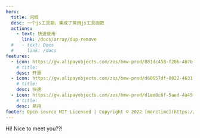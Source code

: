 ```yaml
---
hero:
  title: 闲暇
  desc: 一个js工具箱，集成了常用js工具函数
  actions:
    - text: 快速使用
      link: /docs/array/dup-remove
  #   - text: Docs
  #     link: /docs
features:
  - icon: https://gw.alipayobjects.com/zos/bmw-prod/881dc458-f20b-407b-947a-95104b5ec82b/k79dm8ih_w144_h144.png
    # title:
    desc: 开源
  - icon: https://gw.alipayobjects.com/zos/bmw-prod/d60657df-0822-4631-9d7c-e7a869c2f21c/k79dmz3q_w126_h126.png
    # title:
    desc: 快速
  - icon: https://gw.alipayobjects.com/zos/bmw-prod/d1ee0c6f-5aed-4a45-a507-339a4bfe076c/k7bjsocq_w144_h144.png
    # title:
    desc: 易用
footer: Open-source MIT Licensed | Copyright © 2022 [moretime](https://www.baidu.com)
---
```

Hi! Nice to meet you??!

<!-- `Open-source MIT Licensed | Copyright © 2022 [moretime](https://www.baidu.com)` -->
